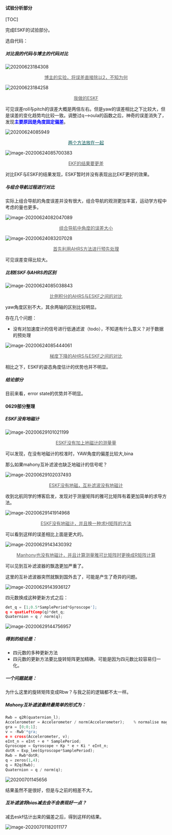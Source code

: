 

#### 试验分析部分

[TOC]

完成ESKF的试验部分。

选自代码：

#####  对比我的代码与博主的代码对比

![20200623184308](https://chendaxiashizhu-1259416116.cos.ap-beijing.myqcloud.com/20200623184308.png)

<center style="font-size:14px;color:555555;text-decoration:underline">博主的实验，将误差直接除以2，不知为何</center> 

![20200623184258](https://chendaxiashizhu-1259416116.cos.ap-beijing.myqcloud.com/20200623184258.png)

<center style="font-size:14px;color:555555;text-decoration:underline">我做的ESKF</center> 

可见误差roll与pitch的误差大概是两倍左右。但是yaw的误差相比之下比较大，但是误差的变化趋势均比较一致。调整过q-->oula的函数之后，神奇的误差消失了，发现<span style="color:blue;">**主要原因是角度固定偏差**</span>。

![20200624085949](https://chendaxiashizhu-1259416116.cos.ap-beijing.myqcloud.com/20200624085949.png)

<center style="font-size:14px;color:55555;text-decoration:underline">两个方法放在一起</center> 

![image-20200624085700383](/Users/chenshiming/Library/Application%20Support/typora-user-images/image-20200624085700383.png)

<center style="font-size:14px;color:555555;text-decoration:underline"> EKF的结果要更差</center> 

对比EKF与ESKF的结果发现，ESKF暂时并没有表现出比EKF更好的效果。

#####  与组合导航过程进行对比

实际上组合导航的角度误差并没有很大，组合导航的观测更加丰富，运动学方程中考虑的量也更多。

![image-20200624082047089](/Users/chenshiming/Library/Application%20Support/typora-user-images/image-20200624082047089.png)

<center style="font-size:14px;color:555555;text-decoration:underline">组合导航中角度的误差大小</center> 

![image-20200624083207028](/Users/chenshiming/Library/Application%20Support/typora-user-images/image-20200624083207028.png)

<center style="font-size:14px;color:555555;text-decoration:underline">首先利用AHRS方法进行预先处理</center> 

可见误差变得比较大。

#####  比较ESKF与AHRS的区别

![image-20200624085038843](/Users/chenshiming/Library/Application%20Support/typora-user-images/image-20200624085038843.png)

<center style="font-size:14px;color:555555;text-decoration:underline">比例积分的AHRS与ESKF之间的对比</center> 

yaw角度区别不大，其余两轴的区别比较明显。

存在几个问题：

- 没有对加速度计的信号进行低通滤波（todo），不知道有什么意义？对于数据的预处理



![image-20200624085444061](/Users/chenshiming/Library/Application%20Support/typora-user-images/image-20200624085444061.png)

<center style="font-size:14px;color:555555;text-decoration:underline">梯度下降的AHRS与ESKF之间的对比</center> 

相比之下，ESKF的姿态角度估计的优势也并不明显。

#####   结论部分

目前来看，error state的优势并不明显。

#### 0629部分整理

#####  ESKF没有地磁计

![image-20200629101021199](/Users/chenshiming/Library/Application%20Support/typora-user-images/image-20200629101021199.png)

<center style="font-size:14px;color:555555;text-decoration:underline">ESKF没有加上地磁计的测量量</center> 

可以发现，在没有地磁计的校准时，YAW角度的偏差比较大,bina

那么如果mahony互补滤波也缺乏地磁计的信号呢？

![image-20200629102037493](/Users/chenshiming/Library/Application%20Support/typora-user-images/image-20200629102037493.png)

<center style="font-size:14px;color:555555;text-decoration:underline">ESKF没有地磁，互补滤波没有地磁计</center> 

收到北航同学的博客启发，发现对于测量矩阵的雅可比矩阵有着更加简单的求导方法。

![image-20200629141914968](https://chendaxiashizhu-1259416116.cos.ap-beijing.myqcloud.com/image-20200629141914968.png)

<center style="font-size:14px;color:555555;text-decoration:underline">ESKF没有地磁计，并且换一种求H矩阵的方法</center> 

可以看到这样的误差相比上面是更大的。

![image-20200629143430392](https://chendaxiashizhu-1259416116.cos.ap-beijing.myqcloud.com/image-20200629143430392.png)

<center style="font-size:14px;color:555555;text-decoration:underline">Manhony也没有地磁计，并且计算测量雅可比矩阵时更换成R矩阵计算</center> 

可以见到互补滤波器的飘逸更加严重了。

这里的互补滤波器突然就飘到国外去了，可能是产生了奇异的问题。

![image-20200629143936127](https://chendaxiashizhu-1259416116.cos.ap-beijing.myqcloud.com/image-20200629143936127.png)

四元数换成这种更新方式之后：

 ```python
det_q = [1;0.5*SamplePeriod*Gyroscope'];
q = quatLeftComp(q)*det_q;
Quaternion = q / norm(q); 
 ```

![image-20200629144756957](https://chendaxiashizhu-1259416116.cos.ap-beijing.myqcloud.com/image-20200629144756957.png)

##### 得到的结论是：

- 四元数的多种更新方法
- 四元数的更新方法要比旋转矩阵更加精确，可能是因为四元数比较容易归一化。

##### 一个问题就是：

为什么这里的旋转矩阵变成Rbw？与我之前的逻辑都不太一样。

##### Mahony互补滤波最终最简单的形式为：

 ```python
Rwb = q2R(quaternion_l);
Accelerometer = Accelerometer / norm(Accelerometer);    % normalise magnitude
gra = [0;0;1];
v = -Rwb'*gra;
e = cross(Accelerometer, v);
eInt_n = eInt + e * SamplePeriod;
Gyroscope = Gyroscope + Kp * e + Ki * eInt_n;
dotR = Exp_lee(Gyroscope*SamplePeriod);
Rwb = Rwb*dotR;
q = zeros(1,4);
q = R2q(Rwb);
Quaternion = q / norm(q);
 ```

![20200701145656](https://chendaxiashizhu-1259416116.cos.ap-beijing.myqcloud.com/20200701145656.png)

结果虽然不是很好，但是与之前的相差不大。

##### 互补滤波将bias减去会不会表现好一点？

减去eskf估计出来的偏差之后，得到这样的结果。

![image-20200701182011177](/Users/chenshiming/Library/Application%20Support/typora-user-images/image-20200701182011177.png)
